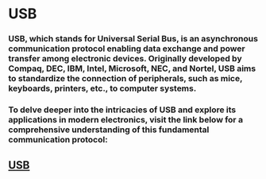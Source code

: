 # USB
### USB, which stands for Universal Serial Bus, is an asynchronous communication protocol enabling data exchange and power transfer among electronic devices. Originally developed by Compaq, DEC, IBM, Intel, Microsoft, NEC, and Nortel, USB aims to standardize the connection of peripherals, such as mice, keyboards, printers, etc., to computer systems.

### To delve deeper into the intricacies of USB and explore its applications in modern electronics, visit the link below for a comprehensive understanding of this fundamental communication protocol: 
## [USB](https://iamradhakulkarni.blogspot.com/2023/11/inside-usb-mastering-usb-protocol-for.html)
